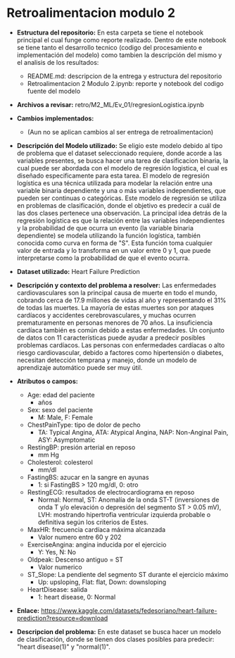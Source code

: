 # Retroalimentacion modulo 2

- **Estructura del repositorio:** En esta carpeta se tiene el notebook principal el cual funge como reporte realizado. Dentro de este notebook se tiene tanto el desarrollo tecnico (codigo del procesamiento e implementación del modelo) como tambien la descripción del mismo y el analisis de los resultados:
    - README.md: descripcion de la entrega y estructura del repositorio
    - Retroalimentacion 2 Modulo 2.ipynb: reporte y notebook del codigo fuente del modelo

- **Archivos a revisar:** retro/M2_ML/Ev_01/regresionLogistica.ipynb

- **Cambios implementados:**
   - (Aun no se aplican cambios al ser entrega de retroalimentacion)

- **Descripción del Modelo utilizado:** Se eligio este modelo debido al tipo de problema que el dataset seleccionado requiere, donde acorde a las variables presentes, se busca hacer una tarea de clasificacion binaria, la cual puede ser abordada con el modelo de regresión logistica, el cual es diseñado especificamente para esta tarea. El modelo de regresión logística es una técnica utilizada para modelar la relación entre una variable binaria dependiente y una o más variables independientes, que pueden ser continuas o categóricas. Este modelo de regresión se utiliza en problemas de clasificación, donde el objetivo es predecir a cuál de las dos clases pertenece una observación. La principal idea detrás de la regresión logística es que la relación entre las variables independientes y la probabilidad de que ocurra un evento (la variable binaria dependiente) se modela utilizando la función logística, también conocida como curva en forma de "S". Esta función toma cualquier valor de entrada y lo transforma en un valor entre 0 y 1, que puede interpretarse como la probabilidad de que el evento ocurra. 

- **Dataset utilizado:** Heart Failure Prediction
  
- **Descripción y contexto del problema a resolver:** Las enfermedades cardiovasculares son la principal causa de muerte en todo el mundo, cobrando cerca de 17.9 millones de vidas al año y representando el 31% de todas las muertes. La mayoría de estas muertes son por ataques cardíacos y accidentes cerebrovasculares, y muchas ocurren prematuramente en personas menores de 70 años. La insuficiencia cardíaca también es común debido a estas enfermedades. Un conjunto de datos con 11 características puede ayudar a predecir posibles problemas cardíacos. Las personas con enfermedades cardíacas o alto riesgo cardiovascular, debido a factores como hipertensión o diabetes, necesitan detección temprana y manejo, donde un modelo de aprendizaje automático puede ser muy útil.

- **Atributos o campos:**
  - Age: edad del paciente
      - años
  - Sex: sexo del paciente
      - M: Male, F: Female
  - ChestPainType: tipo de dolor de pecho
      - TA: Typical Angina, ATA: Atypical Angina, NAP: Non-Anginal Pain, ASY: Asymptomatic
  - RestingBP: presión arterial en reposo
      - mm Hg
  - Cholesterol: colesterol
      - mm/dl
  - FastingBS: azucar en la sangre en ayunas
      - 1: si FastingBS > 120 mg/dl, 0: otro
  - RestingECG: resultados de electrocardiograma en reposo
      - Normal: Normal, ST: Anomalía de la onda ST-T (inversiones de onda T y/o elevación o depresión del segmento ST > 0.05 mV), LVH: mostrando hipertrofia ventricular izquierda probable o definitiva según los criterios de Estes.
  - MaxHR: frecuencia cardíaca máxima alcanzada
      - Valor numero entre 60 y 202
  - ExerciseAngina: angina inducida por el ejercicio
      - Y: Yes, N: No
  - Oldpeak: Descenso antiguo = ST
      - Valor numerico
  - ST_Slope: La pendiente del segmento ST durante el ejercicio máximo
      - Up: upsloping, Flat: flat, Down: downsloping
  - HeartDisease: salida
      - 1: heart disease, 0: Normal

- **Enlace:** https://www.kaggle.com/datasets/fedesoriano/heart-failure-prediction?resource=download

- **Descripcion del problema:** En este dataset se busca hacer un modelo de clasificación, donde se tienen dos clases posibles para predecir: "heart disease(1)" y "normal(1)".

